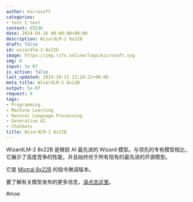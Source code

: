 ```yaml
---
author: microsoft
categories:
- text 2 text
context: 65536
date: 2024-04-16 00:00:00+00:00
description: WizardLM-2 8x22B
draft: false
id: wizardlm-2-8x22b
image: https://img.rifx.online/logo/microsoft.svg
img: 0
input: 5e-07
is_active: false
last_updated: 2024-10-31 23:24:21+00:00
meta_title: WizardLM-2 8x22B
output: 5e-07
request: 0
tags:
- Programming
- Machine Learning
- Natural Language Processing
- Generative AI
- Chatbots
title: WizardLM-2 8x22B
---
```




WizardLM-2 8x22B 是微软 AI 最先进的 Wizard 模型。与领先的专有模型相比，它展示了高度竞争的性能，并且始终优于所有现有的最先进的开源模型。

它是 [Mixtral 8x22B](/mistralai/mixtral-8x22b) 的指令微调版本。

要了解有关模型发布的更多信息，[请点击这里](https://wizardlm.github.io/WizardLM2/)。

#moe


